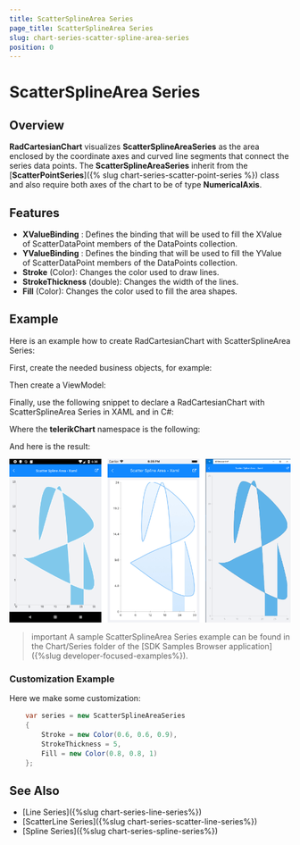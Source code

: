 ```yaml
---
title: ScatterSplineArea Series
page_title: ScatterSplineArea Series
slug: chart-series-scatter-spline-area-series
position: 0
---
```


# ScatterSplineArea Series

## Overview

**RadCartesianChart** visualizes **ScatterSplineAreaSeries** as the area enclosed by the coordinate axes and curved line segments that connect the series data points. The **ScatterSplineAreaSeries** inherit from the [**ScatterPointSeries**]({% slug chart-series-scatter-point-series %}) class and also require both axes of the chart to be of type **NumericalAxis**.

## Features

- **XValueBinding** : Defines the binding that will be used to fill the XValue of ScatterDataPoint members of the DataPoints collection.
- **YValueBinding** : Defines the binding that will be used to fill the YValue of ScatterDataPoint members of the DataPoints collection.
- **Stroke** (Color): Changes the color used to draw lines.
- **StrokeThickness** (double): Changes the width of the lines.
- **Fill** (Color): Changes the color used to fill the area shapes.
 
## Example

Here is an example how to create RadCartesianChart with ScatterSplineArea Series:

First, create the needed business objects, for example:

<snippet id='numerical-data-model'/>

Then create a ViewModel:

<snippet id='chart-series-numerica-view-model'/>

Finally, use the following snippet to declare a RadCartesianChart with ScatterSplineArea Series in XAML and in C#:

<snippet id='chart-series-scattersplinearea-xaml'/>
<snippet id='chart-series-scattersplinearea-csharp'/>

Where the **telerikChart** namespace is the following:

<snippet id='xmlns-telerikchart'/>
<snippet id='ns-telerikchart'/>

And here is the result:

![Basic ScatterSplineAreaSeries](images/cartesian-scatter-spline-area-series-basic-example.png)

>important A sample ScatterSplineArea Series example can be found in the Chart/Series folder of the [SDK Samples Browser application]({%slug developer-focused-examples%}).

### Customization Example

Here we make some customization:
```C#
	var series = new ScatterSplineAreaSeries 
	{ 
		Stroke = new Color(0.6, 0.6, 0.9), 
		StrokeThickness = 5, 
		Fill = new Color(0.8, 0.8, 1) 
	};
```

## See Also

- [Line Series]({%slug chart-series-line-series%})
- [ScatterLine Series]({%slug chart-series-scatter-line-series%})
- [Spline Series]({%slug chart-series-spline-series%})
